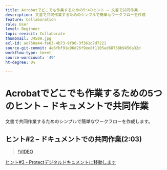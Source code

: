 ```yaml
---
title: Acrobatでどこでも作業するための5つのヒント – 文書で共同作業
description: 文書で共同作業するためのシンプルで簡単なワークフローを作成
feature: Collaboration
role: User
level: Beginner
topic-revisit: Collaborate
thumbnail: 34509.jpg
exl-id: ae750a44-fe63-4b73-9f96-3f361d7d7221
source-git-commit: 4e6fbf91e96d26f9ee8f1105ad68738b9450a32d
workflow-type: tm+mt
source-wordcount: '49'
ht-degree: 0%

---
```


# Acrobatでどこでも作業するための5つのヒント – ドキュメントで共同作業

文書で共同作業するためのシンプルで簡単なワークフローを作成します。

## ヒント#2 – ドキュメントでの共同作業(2:03)

>[!VIDEO](https://video.tv.adobe.com/v/34509?quality=12&learn=on&hidetitle=true)

[ヒント#3 - Protectデジタルドキュメントに移動します](protect-digital-documents.md)